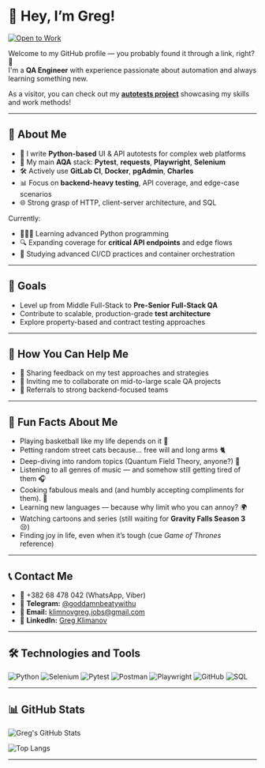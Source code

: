 # 👋 Hey, I’m Greg!

[![Open to Work](https://img.shields.io/badge/Open-to%20Work-green?style=for-the-badge)](https://www.linkedin.com/in/greg-klimanov-3262a1349/)

Welcome to my GitHub profile — you probably found it through a link, right? 👀  
I'm a **QA Engineer** with experience passionate about automation and always learning something new.

As a visitor, you can check out my [**autotests project**](https://github.com/NicePotatoSalad/qa_playground_automation) showcasing my skills and work methods!

---

## 🧠 About Me

- 🐍 I write **Python-based** UI & API autotests for complex web platforms
- 🧪 My main **AQA** stack: **Pytest**, **requests**, **Playwright**, **Selenium**
- 🛠️ Actively use **GitLab CI**, **Docker**, **pgAdmin**, **Charles**
- 📊 Focus on **backend-heavy testing**, API coverage, and edge-case scenarios
- 🌐 Strong grasp of HTTP, client-server architecture, and SQL

Currently:

- 👨🏻‍💻 Learning advanced Python programming
- 🔍 Expanding coverage for **critical API endpoints** and edge flows
- 🚀 Studying advanced CI/CD practices and container orchestration

---

## 🎯 Goals

- Level up from Middle Full-Stack to **Pre-Senior Full-Stack QA**
- Contribute to scalable, production-grade **test architecture**
- Explore property-based and contract testing approaches

---

## 🤝 How You Can Help Me

- 💬 Sharing feedback on my test approaches and strategies
- 🧭 Inviting me to collaborate on mid-to-large scale QA projects
- 🔗 Referrals to strong backend-focused teams

---

## 🏀 Fun Facts About Me

- Playing basketball like my life depends on it 🏀
- Petting random street cats because... free will and long arms 🐈
- Deep-diving into random topics (Quantum Field Theory, anyone?) 🌌
- Listening to all genres of music — and somehow still getting tired of them 🎧
- Cooking fabulous meals and (and humbly accepting compliments for them). 🍝
- Learning new languages — because why limit who you can annoy? 🌍
- Watching cartoons and series (still waiting for **Gravity Falls Season 3** 😢)
- Finding joy in life, even when it’s tough (cue *Game of Thrones* reference)

---

## 📞 Contact Me

- 📱 +382 68 478 042 (WhatsApp, Viber)
- 💬 **Telegram:** [@goddamnbeatywithu](https://t.me/goddamnbeatywithu)
- 📧 **Email:** klimnovgreg.jobs@gmail.com
- 💼 **LinkedIn:** [Greg Klimanov](https://www.linkedin.com/in/greg-klimanov-3262a1349/)

---

## 🛠️ Technologies and Tools

![Python](https://img.shields.io/badge/Python-3776AB?style=for-the-badge&logo=python&logoColor=white)
![Selenium](https://img.shields.io/badge/Selenium-43B02A?style=for-the-badge&logo=selenium&logoColor=white)
![Pytest](https://img.shields.io/badge/Pytest-0A0A0A?style=for-the-badge&logo=pytest&logoColor=white)
![Postman](https://img.shields.io/badge/Postman-FF6C37?style=for-the-badge&logo=postman&logoColor=white)
![Playwright](https://img.shields.io/badge/Playwright-2FAD46?style=for-the-badge&logo=playwright&logoColor=white)
![GitHub](https://img.shields.io/badge/GitHub-181717?style=for-the-badge&logo=github&logoColor=white)
![SQL](https://img.shields.io/badge/SQL-4479A1?style=for-the-badge&logo=postgresql&logoColor=white)

---

## 📊 GitHub Stats

![Greg's GitHub Stats](https://github-readme-stats.vercel.app/api?username=NicePotatoSalad&show_icons=true&theme=tokyonight)

![Top Langs](https://github-readme-stats.vercel.app/api/top-langs/?username=NicePotatoSalad&layout=compact&theme=tokyonight)

---
